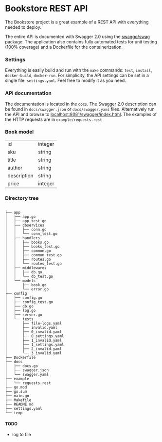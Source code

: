 # Bookstore REST API

The Bookstore project is a great example of a REST API with everything needed to deploy.

The entire API is documented with Swagger 2.0 using the <a href="https://www.github.com/swaggo/swag" target="_blank">swaggo/swag</a> package. The application also contains fully automated tests for unit testing (100% coverage) and a Dockerfile for the containerization.

### Settings

Everything is easily build and run with the `make` commands: `test`, `install`, `docker-build`, `docker-run`.
For simplicity, the API settings can be set in a single file: `settings.yaml`. Feel free to modify it as you need.

### API documentation

The documentation is located in the `docs`. The Swagger 2.0 description can be found in `docs/swagger.json` or `docs/swagger.yaml` files. Alternatively run the API and browse to <a href="https://localhost:8081/swagger/index.html" target="_blank">localhost:8081/swagger/index.html</a>.
The examples of the HTTP requests are in `example/requests.rest`

### Book model

<table>
   <tbody>
     <tr>
         <td>id</td>
         <td>integer</td>
      </tr>
     <tr>
         <td>sku</td>
         <td>string</td>
      </tr>
     <tr>
         <td>title</td>
         <td>string</td>
      </tr>
     <tr>
         <td>author</td>
         <td>string</td>
      </tr>
     <tr>
         <td>description</td>
         <td>string</td>
      </tr>
     <tr>
         <td>price</td>
         <td>integer</td>
      </tr>
   </tbody>
</table>

### Directory tree
```

├── app
│   ├── app.go
│   ├── app_test.go
│   ├── dbservices
│   │   ├── conn.go
│   │   └── conn_test.go
│   ├── handlers
│   │   ├── books.go
│   │   ├── books_test.go
│   │   ├── common.go
│   │   ├── common_test.go
│   │   ├── routes.go
│   │   └── routes_test.go
│   ├── middlewares
│   │   ├── db.go
│   │   └── db_test.go
│   └── models
│       ├── book.go
│       └── error.go
├── config
│   ├── config.go
│   ├── config_test.go
│   ├── db.go
│   ├── log.go
│   ├── server.go
│   └── tests
│       ├── file-logs.yaml
│       ├── invalid.yaml
│       ├── 0_invalid.yaml
│       ├── 0_settings.yaml
│       ├── 1_invalid.yaml
│       ├── 1_settings.yaml
│       ├── 2_invalid.yaml
│       └── 3_invalid.yaml
├── Dockerfile
├── docs
│   ├── docs.go
│   ├── swagger.json
│   └── swagger.yaml
├── example
│   └── requests.rest
├── go.mod
├── go.sum
├── main.go
├── Makefile
├── README.md
├── settings.yaml
└── temp

```
#### TODO
- log to file
